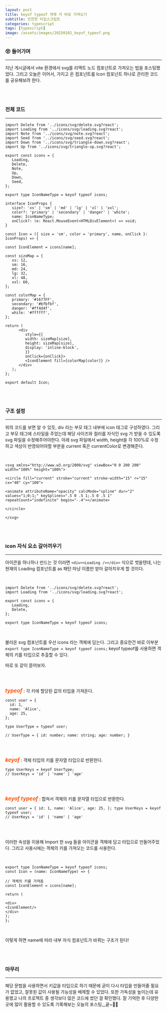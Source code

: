 ```yaml
---
layout: post
title: keyof typeof 객체 키 바로 가져오기
subtitle: 안전한 타입스크립트
categories: typescript
tags: [typescript]
image: /assets/images/20250102_keyof_typeof.png
---
```


### 😵 들어가며

---

지난 게시글에서 vite 환경에서 svg를 리액트 노드 컴포넌트로 가져오는 법을 포스팅했었다. 그리고 오늘은 이어서, 가지고 온 컴포넌트를 Icon 컴포넌트 하나로 관리한 코드를 공유해보려 한다.

<br/>
<br/>

### 전체 코드

---

```
import Delete from '../icons/svg/delete.svg?react';
import Loading from '../icons/svg/loading.svg?react';
import Note from '../icons/svg/note.svg?react';
import Seed from '../icons/svg/seed.svg?react';
import Down from '../icons/svg/triangle-down.svg?react';
import Up from '../icons/svg/triangle-up.svg?react';

export const icons = {
   Loading,
   Delete,
   Note,
   Up,
   Down,
   Seed,
};

export type IconNameType = keyof typeof icons;

interface IconProps {
   size?: 'xs' | 'sm' | 'md' | 'lg' | 'xl' | 'xxl';
   color?: 'primary' | 'secondary' | 'danger' | 'white';
   name: IconNameType;
   onClick?: (e: React.MouseEvent<HTMLDivElement>) => void;
}

const Icon = ({ size = 'sm', color = 'primary', name, onClick }: IconProps) => {

const IconElement = icons[name];

const sizeMap = {
   xs: 12,
   sm: 16,
   md: 24,
   lg: 32,
   xl: 48,
   xxl: 60,
};

const colorMap = {
   primary: '#1677FF',
   secondary: '#bfbfbf',
   danger: '#ff4d4f',
   white: '#ffffff',
};

return (
      <div
         style={{
         width: sizeMap[size],
         height: sizeMap[size],
         display: 'inline-block',
         }}
         onClick={onClick}>
         <IconElement fill={colorMap[color]} />
      </div>
   );
};

export default Icon;
```

<br/>
<br/>

### 구조 설정

---

위의 코드를 보면 알 수 있듯, div 라는 부모 태그 내부에 icon 태그로 구성하였다. 그리고 부모 태그에 스타일을 주었는데 해당 사이즈와 컬러를 자식인 svg 가 받을 수 있도록 svg 파일을 수정해주어야한다. 아래 svg 파일에서 width, height을 각 100%로 수정하고 색상이 반영되어야할 부분을 current 혹은 currentColor로 변경해준다.

<br/>

```
<svg xmlns="http://www.w3.org/2000/svg" viewBox="0 0 200 200" width="100%" height="100%">

<circle fill="current" stroke="current" stroke-width="15" r="15" cx="40" cy="100">

<animate attributeName="opacity" calcMode="spline" dur="2" values="1;0;1;" keySplines=".5 0 .5 1;.5 0 .5 1" repeatCount="indefinite" begin="-.4"></animate>

</circle>

</svg>
```

<br/>
<br/>

### icon 자식 요소 갈아끼우기

---

아이콘을 하나하나 만드는 것 이라면 `<div><Loading /></div>` 식으로 썻을텐데, 나는 현재의 Loading 컴포넌트를 as 패턴 마냥 이름만 받아 갈아치우게 할 것이다.

<br/>

```
import Delete from '../icons/svg/delete.svg?react';
import Loading from '../icons/svg/loading.svg?react';

export const icons = {
   Loading,
   Delete,
};

export type IconNameType = keyof typeof icons;
```

<br/>

불러온 svg 컴포넌트를 우선 icons 라는 객체에 담는다. 그리고 중요한건 바로 이부분 `export type IconNameType = keyof typeof icons;`
keyof typeof를 사용하면 객체의 키를 타입으로 추출할 수 있다.

따로 또 같이 뜯어보자.

<br/>
<br/>

<em style='font-size: 17px; color: #ff5100; font-weight: bold;'>typeof</em> : 각 키에 할당된 값의 타입을 가져온다.

```
const user = {
  id: 1,
  name: 'Alice',
  age: 25,
};

type UserType = typeof user;

// UserType = { id: number; name: string; age: number; }
```

<br/>
<br/>

<em style='font-size: 17px; color: #ff5100; font-weight: bold;'>keyof</em> : 객체 타입의 키를 문자열 타입으로 반환한다.

```
type UserKeys = keyof UserType;
// UserKeys = 'id' | 'name' | 'age'
```

<br/>
<br/>

<em style='font-size: 17px; color: #ff5100; font-weight: bold;'>keyof typeof</em> : 합쳐서 객체의 키를 문자열 타입으로 반환한다.

```
const user = { id: 1, name: 'Alice', age: 25, }; type UserKeys = keyof typeof user;
// UserKeys = 'id' | 'name' | 'age'
```

<br/>
<br/>

이러한 속성을 이용해 Import 한 svg 들을 아이콘을 객체에 담고 타입으로 만들어주었다.
그리고 사용시에는 객체의 키를 가져오는 코드를 사용한다.

<br/>

```
export type IconNameType = keyof typeof icons;
const Icon = (name: IconNameType) => {

// 객체의 키를 가져옴
const IconElement = icons[name];

return (

<div>
<IconElement/>
</div>
);
};
```

<br/>

이렇게 하면 name에 따라 내부 자식 컴포넌트가 바뀌는 구조가 된다!

<br/>
<br/>

### 마무리

---

해당 문법을 사용하면서 키값을 타입으로 하기 때문에 굳이 다시 타입을 만들어줄 필요가 없었고, 잘못된 값이 사용될 가능성을 배제할 수 있었다. 또한 가독성을 높이는데 유용했고 나의 프로젝트 중 생각보다 많은 코드에 썼던 걸 확인했다. 잘 기억한 후 다양한 곳에 많이 활용할 수 있도록 기록해보는 오늘의 포스팅,,,끝~🎅🏻
